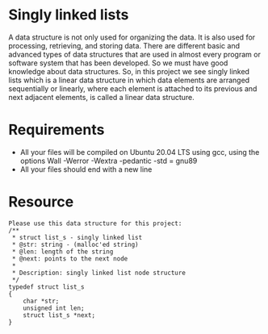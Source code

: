 # Singly linked lists
A data structure is not only used for organizing the data. It is also used for processing, retrieving, and storing data. There are different basic and advanced types of data structures that are used in almost every program or software system that has been developed. So we must have good knowledge about data structures. So, in this project we see singly linked lists which is a linear data structure in which data elements are arranged sequentially or linearly, where each element is attached to its previous and next adjacent elements, is called a linear data structure.
# Requirements
* All your files will be compiled on Ubuntu 20.04 LTS using gcc, using the options Wall -Werror -Wextra -pedantic -std = gnu89
* All your files should end with a new line
# Resource
```
Please use this data structure for this project:
/**
 * struct list_s - singly linked list
 * @str: string - (malloc'ed string)
 * @len: length of the string
 * @next: points to the next node
 *
 * Description: singly linked list node structure
 */
typedef struct list_s
{
	char *str;
	unsigned int len;
	struct list_s *next;
}

```
